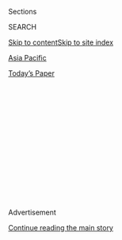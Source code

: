 <div id="app">

<div>

<div>

<div>

<div class="NYTAppHideMasthead css-1q2w90k e1suatyy0">

<div class="section css-ui9rw0 e1suatyy2">

<div class="css-eph4ug er09x8g0">

<div class="css-6n7j50">

</div>

<span class="css-1dv1kvn">Sections</span>

<div class="css-10488qs">

<span class="css-1dv1kvn">SEARCH</span>

</div>

[Skip to content](#site-content)[Skip to site index](#site-index)

</div>

<div id="masthead-section-label" class="css-1wr3we4 eaxe0e00">

[Asia
Pacific](https://www.nytimes3xbfgragh.onion/section/world/asia)

</div>

<div class="css-10698na e1huz5gh0">

</div>

</div>

<div id="masthead-bar-one" class="section hasLinks css-15hmgas e1csuq9d3">

<div class="css-uqyvli e1csuq9d0">

</div>

<div class="css-1uqjmks e1csuq9d1">

</div>

<div class="css-9e9ivx">

[](https://myaccount.nytimes3xbfgragh.onion/auth/login?response_type=cookie&client_id=vi)

</div>

<div class="css-1bvtpon e1csuq9d2">

[Today’s
Paper](https://www.nytimes3xbfgragh.onion/section/todayspaper)

</div>

</div>

</div>

</div>

<div data-aria-hidden="false">

<div id="site-content" data-role="main">

<div>

<div class="css-1aor85t" style="opacity:0.000000001;z-index:-1;visibility:hidden">

<div class="css-1hqnpie">

<div class="css-epjblv">

<span class="css-17xtcya">[Asia
Pacific](/section/world/asia)</span><span class="css-x15j1o">|</span><span class="css-fwqvlz">Iran
Will Expand Nuclear Program and Won’t Talk to U.S., Ayatollah
Says</span>

</div>

<div class="css-k008qs">

<div class="css-1iwv8en">

<span class="css-18z7m18"></span>

<div>

</div>

</div>

<span class="css-1n6z4y">https://nyti.ms/33e9X54</span>

<div class="css-1705lsu">

<div class="css-4xjgmj">

<div class="css-4skfbu" data-role="toolbar" data-aria-label="Social Media Share buttons, Save button, and Comments Panel with current comment count" data-testid="share-tools">

  - 
  - 
  - 
  - 
    
    <div class="css-6n7j50">
    
    </div>

  - 

</div>

</div>

</div>

</div>

</div>

</div>

<div id="NYT_TOP_BANNER_REGION" class="css-13pd83m">

</div>

<div id="top-wrapper" class="css-1sy8kpn">

<div id="top-slug" class="css-l9onyx">

Advertisement

</div>

[Continue reading the main
story](#after-top)

<div class="ad top-wrapper" style="text-align:center;height:100%;display:block;min-height:250px">

<div id="top" class="place-ad" data-position="top" data-size-key="top">

</div>

</div>

<div id="after-top">

</div>

</div>

<div>

<div id="sponsor-wrapper" class="css-1hyfx7x">

<div id="sponsor-slug" class="css-19vbshk">

Supported by

</div>

[Continue reading the main
story](#after-sponsor)

<div id="sponsor" class="ad sponsor-wrapper" style="text-align:center;height:100%;display:block">

</div>

<div id="after-sponsor">

</div>

</div>

<div class="css-186x18t">

</div>

<div class="css-1vkm6nb ehdk2mb0">

# Iran Will Expand Nuclear Program and Won’t Talk to U.S., Ayatollah Says

</div>

In a televised speech, Ayatollah Ali Khamenei, Iran’s supreme leader,
said that negotiating with Washington over his country’s nuclear program
would only help President Trump get re-elected.

![<span class="css-16f3y1r e13ogyst0">In a televised speech, Iran’s
supreme leader, Ayatollah Ali Khamenei, said the country would expand
its nuclear program and would not negotiate with the United
States.</span><span class="css-cch8ym"><span class="css-1dv1kvn">Credit</span><span class="css-cnj6d5 e1z0qqy90" itemprop="copyrightHolder"><span class="css-1ly73wi e1tej78p0">Credit...</span><span>Iranian
supreme leader's office, via Agence France-Presse — Getty
Images</span></span></span>](https://static01.graylady3jvrrxbe.onion/images/2020/08/01/world/01iran01/01iran01-videoSixteenByNineJumbo1600.jpg)

<div class="css-18e8msd">

<div class="css-vp77d3 epjyd6m0">

<div class="css-1baulvz">

By [<span class="css-1baulvz last-byline" itemprop="name">Farnaz
Fassihi</span>](https://www.nytimes3xbfgragh.onion/by/farnaz-fassihi)

</div>

</div>

  - 
    
    <div class="css-ld3wwf e16638kd2">
    
    Aug. 1, 2020Updated <span class="css-epvm6">12:41 p.m.
    ET</span>
    
    </div>

  - 
    
    <div class="css-4xjgmj">
    
    <div class="css-pvvomx" data-role="toolbar" data-aria-label="Social Media Share buttons, Save button, and Comments Panel with current comment count" data-testid="share-tools">
    
      - 
      - 
      - 
      - 
        
        <div class="css-6n7j50">
        
        </div>
    
      - 
    
    </div>
    
    </div>

</div>

</div>

<div class="section meteredContent css-1r7ky0e" name="articleBody" itemprop="articleBody">

<div class="css-1fanzo5 StoryBodyCompanionColumn">

<div class="css-53u6y8">

Iran’s supreme leader, Ayatollah Ali Khamenei, has said in a televised
address that Iran will expand its nuclear program and will not negotiate
with the United States, doubling down on his defiance of the Trump
administration’s [“maximum pressure”
policy](https://www.nytimes3xbfgragh.onion/2019/06/14/us/politics/us-iran.html).

In a Friday speech for the Eid al-Adha holiday, Ayatollah Khamenei said
that entering talks with Washington over Iran’s nuclear program, [as
President Trump has urged Tehran to
do](https://www.nytimes3xbfgragh.onion/2020/06/05/world/middleeast/trump-iran-nuclear.html),
would only improve Mr. Trump’s chances of being re-elected in November.
That, the ayatollah said, was Mr. Trump’s reason for suggesting such
talks in the first place.

“He is going to benefit from negotiations,” Ayatollah Khamenei said.
“This old man who is in charge in America apparently used negotiations
with North Korea as propaganda,” he added — a reference to [Mr. Trump’s
high-profile nuclear
diplomacy](https://www.nytimes3xbfgragh.onion/2020/04/19/world/asia/north-korea-denies-nice-note-trump.html)
on another front, which to date has been mostly fruitless.

Ayatollah Khamenei also said that Iran would maintain its close
alliances with [militia groups in the region that it uses as
proxies](https://www.nytimes3xbfgragh.onion/2016/11/20/world/middleeast/iran-saudi-proxy-war.html),
defying another demand from the Trump administration.

</div>

</div>

<div class="css-1fanzo5 StoryBodyCompanionColumn">

<div class="css-53u6y8">

The Iranian leader was not the first to connect the possibility of talks
with the United States to the presidential election. Last month, Mr.
Trump said on Twitter that Iran could make a better deal if it did so
before November. “Don’t wait until after U.S. Election to make the Big
deal,” [he
wrote](https://twitter.com/realDonaldTrump/status/1268774841810911232).
“I’m going to win. You’ll make a better deal now\!”

The United States has continued to tighten sanctions on Iran over its
nuclear program, which have had a crippling effect on the Middle Eastern
country’s economy. On Thursday, Secretary of State Mike Pompeo said that
the State Department would expand the sanctions to cover 22 materials
believed to be used in Iran’s nuclear, military and ballistic missile
programs.

</div>

</div>

<div class="css-79elbk" data-testid="photoviewer-wrapper">

<div class="css-z3e15g" data-testid="photoviewer-wrapper-hidden">

</div>

<div class="css-1a48zt4 ehw59r15" data-testid="photoviewer-children">

![<span class="css-16f3y1r e13ogyst0" data-aria-hidden="true">Tehran in
May. The United States has continued to tighten sanctions on Iran over
its nuclear program, which have had a crippling effect on the Middle
Eastern country’s
economy.</span><span class="css-cnj6d5 e1z0qqy90" itemprop="copyrightHolder"><span class="css-1ly73wi e1tej78p0">Credit...</span><span>Arash
Khamooshi for The New York
Times</span></span>](https://static01.graylady3jvrrxbe.onion/images/2020/08/01/world/01iran02/merlin_172491219_465d493c-0556-4f0a-a7c0-c330b6ed06dd-articleLarge.jpg?quality=75&auto=webp&disable=upscale)

</div>

</div>

<div class="css-1fanzo5 StoryBodyCompanionColumn">

<div class="css-53u6y8">

Ayatollah Khamenei said that Iran would not try to negotiate its way out
of the sanctions and that it would be better off relying on its own
industrial development. He said the Americans were targeting his
country’s economy in the hope that Iranians would rise up against
their government, which the ayatollah dismissed as “pipe dreams.”

Mr. Khamenei said that developing the nuclear program was an absolute
necessity for Iran’s future. He dismissed the 2015 nuclear deal between
Iran and several world powers, which Mr. Trump [abandoned
in 2018](https://www.nytimes3xbfgragh.onion/2018/05/08/world/middleeast/trump-iran-nuclear-deal.html),
as “very damaging,” saying that Iran had suffered economic setbacks
because of it.

</div>

</div>

<div class="css-1fanzo5 StoryBodyCompanionColumn">

<div class="css-53u6y8">

Iran has insisted that its nuclear program is meant exclusively for
peaceful purposes, but the United States and other countries believe it
is pursuing the capacity to build a nuclear weapon.

The Iranian foreign minister, Javad Zarif, who was in charge of the
negotiations for Iran, said as recently as last month in Parliament that
the negotiating team had Ayatollah Khamenei’s full support and blessing
to reach a deal.

The ayatollah, who recently directed his closest economic advisers to
[cement a 25-year military and economic partnership with
China](https://www.nytimes3xbfgragh.onion/2020/07/11/world/asia/china-iran-trade-military-deal.html),
said in his speech that European countries involved in the nuclear deal
were unreliable, and that [their attempts to salvage the
pact](https://www.nytimes3xbfgragh.onion/2020/01/15/world/europe/europe-iran-nuclear-deal.html)
— such as creating a secure financial channel so that Iran could
maintain a limited amount of trade — were “useless games.”

Some Iranian officials and analysts have said that Iran’s strategy was
to wait out the remainder of Mr. Trump’s term in hopes of a Democratic
victory that could revive the deal, which was reached under President
Barack
Obama.

</div>

</div>

<div class="css-79elbk" data-testid="photoviewer-wrapper">

<div class="css-z3e15g" data-testid="photoviewer-wrapper-hidden">

</div>

<div class="css-1a48zt4 ehw59r15" data-testid="photoviewer-children">

<div class="css-1xdhyk6 erfvjey0">

<span class="css-1ly73wi e1tej78p0">Image</span>

<div class="css-zjzyr8">

<div data-testid="lazyimage-container" style="height:257.77777777777777px">

</div>

</div>

</div>

<span class="css-16f3y1r e13ogyst0" data-aria-hidden="true">President
Trump in 2018 after signing the proclamation to withdraw the United
States from the Iran nuclear
deal.</span><span class="css-cnj6d5 e1z0qqy90" itemprop="copyrightHolder"><span class="css-1ly73wi e1tej78p0">Credit...</span><span>Doug
Mills/The New York Times</span></span>

</div>

</div>

<div class="css-1fanzo5 StoryBodyCompanionColumn">

<div class="css-53u6y8">

“Khamenei has always believed that accommodating to one U.S. demand
would bring about another demand and another,” said Sina Azodi, a
nonresident fellow at the Atlantic Council in Washington. “For him,
every solution would bring about another problem.”

But analysts, entrepreneurs and businessmen inside Iran have warned that
the economy risks collapse if the current situation continues.

</div>

</div>

<div class="css-1fanzo5 StoryBodyCompanionColumn">

<div class="css-53u6y8">

Since the United States pulled out of the nuclear deal in May 2018,
Iran’s currency has dropped sharply and inflation has surged. The
government said it faced a budget deficit of nearly 30 percent this
fiscal year. Oil sales have plummeted from 2.5 million barrels a day to
about 300,000, nearly eliminating Iran from the global crude oil market.

</div>

</div>

<div>

</div>

</div>

<div>

</div>

<div>

</div>

<div>

</div>

<div>

<div id="bottom-wrapper" class="css-1ede5it">

<div id="bottom-slug" class="css-l9onyx">

Advertisement

</div>

[Continue reading the main
story](#after-bottom)

<div id="bottom" class="ad bottom-wrapper" style="text-align:center;height:100%;display:block;min-height:90px">

</div>

<div id="after-bottom">

</div>

</div>

</div>

</div>

</div>

## Site Index

<div>

</div>

## Site Information Navigation

  - [© <span>2020</span> <span>The New York Times
    Company</span>](https://help.nytimes3xbfgragh.onion/hc/en-us/articles/115014792127-Copyright-notice)

<!-- end list -->

  - [NYTCo](https://www.nytco.com/)
  - [Contact
    Us](https://help.nytimes3xbfgragh.onion/hc/en-us/articles/115015385887-Contact-Us)
  - [Work with us](https://www.nytco.com/careers/)
  - [Advertise](https://nytmediakit.com/)
  - [T Brand Studio](http://www.tbrandstudio.com/)
  - [Your Ad
    Choices](https://www.nytimes3xbfgragh.onion/privacy/cookie-policy#how-do-i-manage-trackers)
  - [Privacy](https://www.nytimes3xbfgragh.onion/privacy)
  - [Terms of
    Service](https://help.nytimes3xbfgragh.onion/hc/en-us/articles/115014893428-Terms-of-service)
  - [Terms of
    Sale](https://help.nytimes3xbfgragh.onion/hc/en-us/articles/115014893968-Terms-of-sale)
  - [Site
    Map](https://spiderbites.nytimes3xbfgragh.onion)
  - [Help](https://help.nytimes3xbfgragh.onion/hc/en-us)
  - [Subscriptions](https://www.nytimes3xbfgragh.onion/subscription?campaignId=37WXW)

</div>

</div>

</div>

</div>
